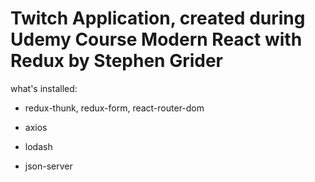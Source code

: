 # Twitch Application, created during Udemy Course Modern React with Redux by Stephen Grider

what's installed:
- redux-thunk, redux-form, react-router-dom
- axios
- lodash


- json-server